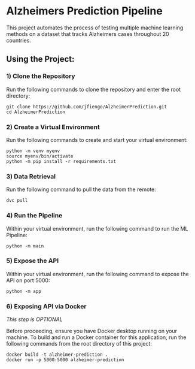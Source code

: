 # Alzheimers Prediction Pipeline

This project automates the process of testing multiple machine learning methods on a dataset that tracks Alzheimers cases throughout 20 countries.

## Using the Project:

### 1) Clone the Repository

Run the following commands to clone the repository and enter the root directory:
```
git clone https://github.com/jfiengo/AlzheimerPrediction.git
cd AlzheimerPrediction
```

### 2) Create a Virtual Environment

Run the following commands to create and start your virtual environment:
```
python -m venv myenv
source myenv/bin/activate
python -m pip install -r requirements.txt
```

### 3) Data Retrieval

Run the following command to pull the data from the remote:
```
dvc pull
```

### 4) Run the Pipeline

Within your virtual environment, run the following command to run the ML Pipeline:
```
python -m main
```

### 5) Expose the API

Within your virtual environment, run the following command to expose the API on port 5000:
```
python -m app
```

### 6) Exposing API via Docker

*This step is OPTIONAL*

Before proceeding, ensure you have Docker desktop running on your machine.
To build and run a Docker container for this application, run the following commands from the root directory of this project:
```
docker build -t alzheimer-prediction .
docker run -p 5000:5000 alzheimer-prediction
```